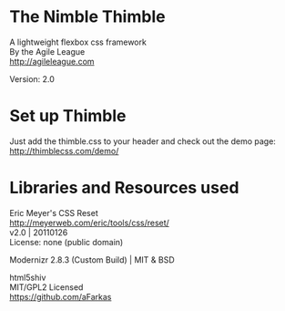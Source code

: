 The Nimble Thimble
==============

  A lightweight flexbox css framework<br />
  By the Agile League<br />
  http://agileleague.com

  Version: 2.0




Set up Thimble
==============
  Just add the thimble.css to your header and check out the demo page:<br />
  http://thimblecss.com/demo/




Libraries and Resources used 
==============

  Eric Meyer's CSS Reset<br />
  http://meyerweb.com/eric/tools/css/reset/<br />
  v2.0 | 20110126<br />
  License: none (public domain)

  Modernizr 2.8.3 (Custom Build) | MIT & BSD

  html5shiv<br />
  MIT/GPL2 Licensed<br />
  https://github.com/aFarkas

